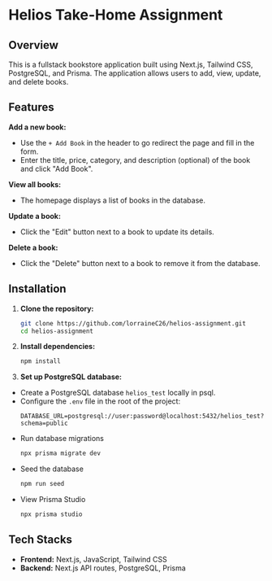 # Helios Take-Home Assignment

## Overview

This is a fullstack bookstore application built using Next.js, Tailwind CSS, PostgreSQL, and Prisma. The application allows users to add, view, update, and delete books.

## Features

**Add a new book:**

- Use the `+ Add Book` in the header to go redirect the page and fill in the form.
- Enter the title, price, category, and description (optional) of the book and click "Add Book".

**View all books:**

- The homepage displays a list of books in the database.

**Update a book:**

- Click the "Edit" button next to a book to update its details.

**Delete a book:**

- Click the "Delete" button next to a book to remove it from the database.

## Installation

1. **Clone the repository:**
   ```bash
   git clone https://github.com/lorraineC26/helios-assignment.git
   cd helios-assignment
   ```
2. **Install dependencies:**
   ```bash
   npm install
   ```
3. **Set up PostgreSQL database:**

- Create a PostgreSQL database `helios_test` locally in psql.
- Configure the `.env` file in the root of the project:
  ```env
  DATABASE_URL=postgresql://user:password@localhost:5432/helios_test?schema=public
  ```
- Run database migrations
  ```bash
  npx prisma migrate dev
  ```
- Seed the database
  ```bash
  npm run seed
  ```
- View Prisma Studio
  ```bash
  npx prisma studio
  ```

## Tech Stacks

- **Frontend:** Next.js, JavaScript, Tailwind CSS
- **Backend:** Next.js API routes, PostgreSQL, Prisma

